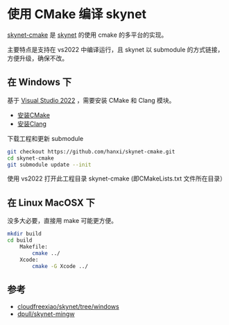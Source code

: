 # 使用 CMake 编译 skynet

[skynet-cmake](https://github.com/hanxi/skynet-cmake) 是 [skynet](https://github.com/cloudwu/skynet) 的使用 cmake 的多平台的实现。

主要特点是支持在 vs2022 中编译运行，且 skynet 以 submodule 的方式链接，方便升级，确保不改。

## 在 Windows 下

基于 [Visual Studio 2022](https://visualstudio.microsoft.com/zh-hans/downloads/) ，需要安装 CMake 和 Clang 模块。

- [安装CMake](https://learn.microsoft.com/en-us/cpp/build/cmake-projects-in-visual-studio?view=msvc-170)
- [安装Clang](https://learn.microsoft.com/en-us/cpp/build/clang-support-cmake?view=msvc-170)

下载工程和更新 submodule

```bash
git checkout https://github.com/hanxi/skynet-cmake.git
cd skynet-cmake
git submodule update --init
```

使用 vs2022 打开此工程目录 skynet-cmake (即CMakeLists.txt 文件所在目录）

## 在 Linux MacOSX 下

没多大必要，直接用 make 可能更方便。

```bash
mkdir build
cd build
    Makefile:
        cmake ../
    Xcode:
        cmake -G Xcode ../
```

## 参考

- [cloudfreexiao/skynet/tree/windows](https://github.com/cloudfreexiao/skynet/tree/windows)
- [dpull/skynet-mingw](https://github.com/dpull/skynet-mingw)

